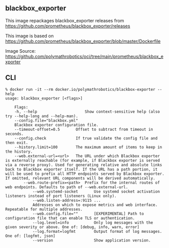 blackbox_exporter
-----------------
This image repackages blackbox_exporter releases from
https://github.com/prometheus/blackbox_exporter/releases

This image is based on https://github.com/prometheus/blackbox_exporter/blob/master/Dockerfile

Image Source: https://github.com/polymathrobotics/oci/tree/main/prometheus/blackbox_exporter

CLI
---
```
% docker run -it --rm docker.io/polymathrobotics/blackbox-exporter --help
usage: blackbox_exporter [<flags>]

    Flags:
    -h, --help                     Show context-sensitive help (also try --help-long and --help-man).
    --config.file="blackbox.yml"
    Blackbox exporter configuration file.
    --timeout-offset=0.5       Offset to subtract from timeout in seconds.
    --config.check             If true validate the config file and then exit.
    --history.limit=100        The maximum amount of items to keep in the history.
    --web.external-url=<url>   The URL under which Blackbox exporter is externally reachable (for example, if Blackbox exporter is served via a reverse proxy). Used for generating relative and absolute links back to Blackbox exporter itself. If the URL has a path portion, it will be used to prefix all HTTP endpoints served by Blackbox exporter. If omitted, relevant URL components will be derived automatically.
        --web.route-prefix=<path>  Prefix for the internal routes of web endpoints. Defaults to path of --web.external-url.
            --web.systemd-socket       Use systemd socket activation listeners instead of port listeners (Linux only).
            --web.listen-address=:9115 ...
            Addresses on which to expose metrics and web interface. Repeatable for multiple addresses.
            --web.config.file=""       [EXPERIMENTAL] Path to configuration file that can enable TLS or authentication.
            --log.level=info           Only log messages with the given severity or above. One of: [debug, info, warn, error]
            --log.format=logfmt        Output format of log messages. One of: [logfmt, json]
            --version                  Show application version.
```
